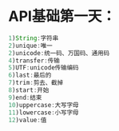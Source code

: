 # API基础第一天：

```java
1)String:字符串
2)unique:唯一
2)unicode:统一码、万国码、通用码
4)transfer:传输
5)UTF:unicode传输编码
6)last:最后的
7)trim:剪去、截掉
8)start:开始
9)end:结束
10)uppercase:大写字母
11)lowercase:小写字母
12)value:值
    

```







































